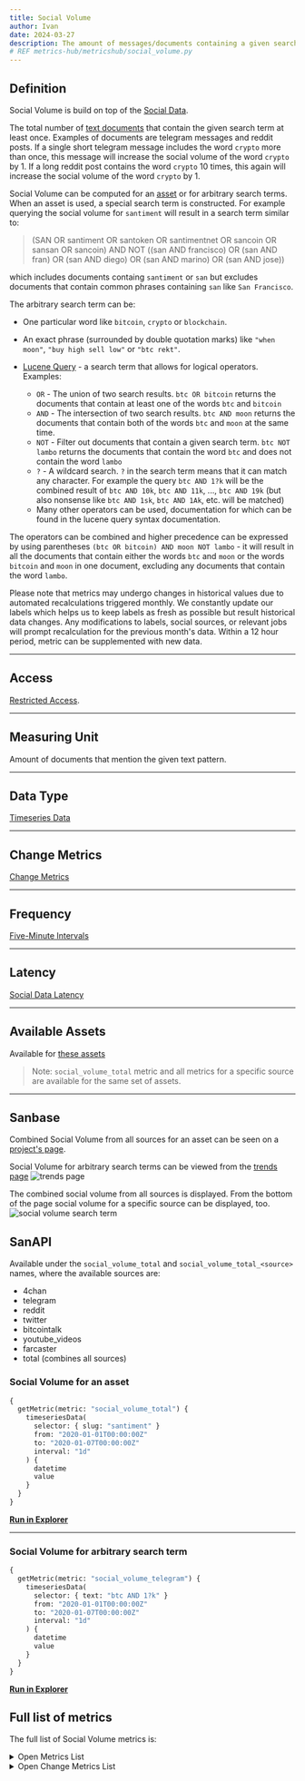```yaml
---
title: Social Volume
author: Ivan
date: 2024-03-27
description: The amount of messages/documents containing a given search term
# REF metrics-hub/metricshub/social_volume.py
---
```


## Definition

Social Volume is build on top of the [Social Data](/metrics/details/social-data).

The total number of [text documents](/metrics/details/text-document) that
contain the given search term at least once. Examples of documents are telegram
messages and reddit posts. If a single short telegram message includes the word
`crypto` more than once, this message will increase the social volume of the
word `crypto` by 1. If a long reddit post contains the word `crypto` 10 times,
this again will increase the social volume of the word `crypto` by 1.

Social Volume can be computed for an [asset](/glossary#asset) or for arbitrary
search terms. When an asset is used, a special search term is constructed. For
example querying the social volume for `santiment` will result in a search term
similar to:

> (SAN OR santiment OR santoken OR santimentnet OR sancoin OR sansan OR sancoin)
> AND NOT ((san AND francisco) OR (san AND fran) OR (san AND diego) OR (san AND
> marino) OR (san AND jose))

which includes documents containg `santiment` or `san` but excludes documents
that contain common phrases containing `san` like `San Francisco`.

The arbitrary search term can be:

- One particular word like `bitcoin`, `crypto` or `blockchain`.
- An exact phrase (surrounded by double quotation marks) like `"when moon"`,
  `"buy high sell low"` or `"btc rekt"`.
- [Lucene Query](http://www.lucenetutorial.com/lucene-query-syntax.html) - a
  search term that allows for logical operators. Examples:

  - `OR` - The union of two search results. `btc OR bitcoin` returns the
    documents that contain at least one of the words `btc` and `bitcoin`
  - `AND` - The intersection of two search results. `btc AND moon` returns the
    documents that contain both of the words `btc` and `moon` at the same time.
  - `NOT` - Filter out documents that contain a given search term. `btc NOT lambo`
    returns the documents that contain the word `btc` and does not
    contain the word `lambo`
  - `?` - A wildcard search. `?` in the search term means that it can match any
    character. For example the query `btc AND 1?k` will be the combined result
    of `btc AND 10k`, `btc AND 11k`, ..., `btc AND 19k` (but also nonsense like
    `btc AND 1sk`, `btc AND 1Ak`, etc. will be matched)
  - Many other operators can be used, documentation for which can be found in
    the lucene query syntax documentation.

The operators can be combined and higher precedence can be expressed by using
parentheses `(btc OR bitcoin) AND moon NOT lambo` - it will result in all the
documents that contain either the words `btc` and `moon` or the words `bitcoin`
and `moon` in one document, excluding any documents that contain the word
`lambo`.

Please note that metrics may undergo changes in historical values due to automated recalculations triggered monthly. We constantly update our labels which helps us to keep labels as fresh as possible but result historical data changes. Any modifications to labels, social sources, or relevant jobs will prompt recalculation for the previous month's data. Within a 12 hour period, metric can be supplemented with new data.

---

## Access

[Restricted Access](/metrics/details/access#restricted-access).

---

## Measuring Unit

Amount of documents that mention the given text pattern.

---

## Data Type

[Timeseries Data](/metrics/details/data-type#timeseries-data)

---

## Change Metrics

[Change Metrics](/metrics/details/change_metrics)

---

## Frequency

[Five-Minute Intervals](/metrics/details/frequency#five-minute-frequency)

---

## Latency

[Social Data Latency](/metrics/details/latency#social-data-latency)

---

## Available Assets

Available for [these assets](<https://api.santiment.net/graphiql?variables=&query=%7B%0A%20%20getMetric(metric%3A%20%22social_volume_total%22)%20%7B%0A%20%20%20%20metadata%20%7B%0A%20%20%20%20%20%20availableSlugs%0A%20%20%20%20%7D%0A%20%20%7D%0A%7D%0A>)

> Note: `social_volume_total` metric and all metrics for a specific source are
> available for the same set of assets.

---

## Sanbase

Combined Social Volume from all sources for an asset can be seen on a [project's page](https://app.santiment.net/charts).

Social Volume for arbitrary search terms can be viewed from the [trends page](https://app.santiment.net/labs/trends) ![trends page](trends-page.png)

The combined social volume from all sources is displayed. From the bottom of the
page social volume for a specific source can be displayed, too. ![social volume
search term](social-volume-search-term.png)

## SanAPI

Available under the `social_volume_total` and `social_volume_total_<source>`
names, where the available sources are:

- 4chan
- telegram
- reddit
- twitter
- bitcointalk
- youtube_videos
- farcaster
- total (combines all sources)

### Social Volume for an asset

```graphql
{
  getMetric(metric: "social_volume_total") {
    timeseriesData(
      selector: { slug: "santiment" }
      from: "2020-01-01T00:00:00Z"
      to: "2020-01-07T00:00:00Z"
      interval: "1d"
    ) {
      datetime
      value
    }
  }
}
```

**[Run in
Explorer](<https://api.santiment.net/graphiql?query=%7B%0A%20%20getMetric(metric%3A%20%22social_volume_total%22)%20%7B%0A%20%20%20%20timeseriesData(%0A%20%20%20%20%20%20selector%3A%20%7B%20slug%3A%20%22santiment%22%20%7D%0A%20%20%20%20%20%20from%3A%20%222020-01-01T00%3A00%3A00Z%22%0A%20%20%20%20%20%20to%3A%20%222020-01-07T00%3A00%3A00Z%22%0A%20%20%20%20%20%20interval%3A%20%221d%22%0A%20%20%20%20)%20%7B%0A%20%20%20%20%20%20datetime%0A%20%20%20%20%20%20value%0A%20%20%20%20%7D%0A%20%20%7D%0A%7D>)**

---

### Social Volume for arbitrary search term

```graphql
{
  getMetric(metric: "social_volume_telegram") {
    timeseriesData(
      selector: { text: "btc AND 1?k" }
      from: "2020-01-01T00:00:00Z"
      to: "2020-01-07T00:00:00Z"
      interval: "1d"
    ) {
      datetime
      value
    }
  }
}
```

**[Run in
Explorer](<https://api.santiment.net/graphiql?query=%7B%0A%20%20getMetric(metric%3A%20%22social_volume_total%22)%20%7B%0A%20%20%20%20timeseriesData(%0A%20%20%20%20%20%20selector%3A%20%7B%20text%3A%20%22btc%20AND%201%3Fk%22%20%7D%0A%20%20%20%20%20%20from%3A%20%222020-01-01T00%3A00%3A00Z%22%0A%20%20%20%20%20%20to%3A%20%222020-01-07T00%3A00%3A00Z%22%0A%20%20%20%20%20%20interval%3A%20%221d%22%0A%20%20%20%20)%20%7B%0A%20%20%20%20%20%20datetime%0A%20%20%20%20%20%20value%0A%20%20%20%20%7D%0A%20%20%7D%0A%7D>)**


## Full list of metrics

The full list of Social Volume metrics is:

<Details>
<Summary>Open Metrics List</Summary>

- social_volume_4chan
- social_volume_bitcointalk
- social_volume_reddit
- social_volume_telegram
- social_volume_total
- social_volume_twitter
- social_volume_youtube_videos
- social_volume_farcaster

</Details>

<Details>
<Summary>Open Change Metrics List</Summary>

- social_volume_total_change_1d
- social_volume_total_change_30d
- social_volume_total_change_7d

</Details>
